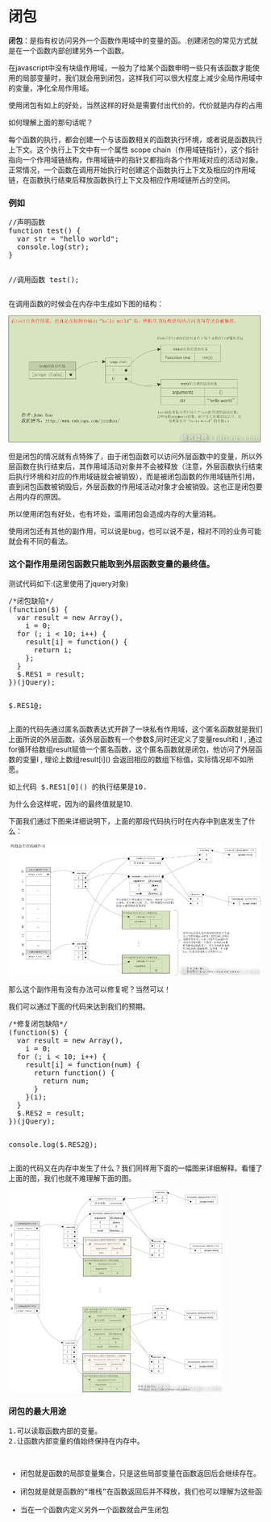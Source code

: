 <h1>闭包</h1>
<p><b>闭包</b>：是指有权访问另外一个函数作用域中的变量的函。.创建闭包的常见方式就是在一个函数内部创建另外一个函数。</p>
<p>在javascript中没有块级作用域，一般为了给某个函数申明一些只有该函数才能使用的局部变量时，我们就会用到闭包，这样我们可以很大程度上减少全局作用域中的变量，净化全局作用域。</p>
<p>使用闭包有如上的好处，当然这样的好处是需要付出代价的，代价就是内存的占用</p>
<p>如何理解上面的那句话呢？</p>
<p>每个函数的执行，都会创建一个与该函数相关的函数执行环境，或者说是函数执行上下文。这个执行上下文中有一个属性 scope chain（作用域链指针），这个指针指向一个作用域链结构，作用域链中的指针又都指向各个作用域对应的活动对象。正常情况，一个函数在调用开始执行时创建这个函数执行上下文及相应的作用域链，在函数执行结束后释放函数执行上下文及相应作用域链所占的空间。</p>

<h3>例如</h3>
<pre>
//声明函数
function test() {
  var str = "hello world";
  console.log(str);
}

//调用函数
test();
</pre>
<p>在调用函数的时候会在内存中生成如下图的结构：</p>
<img src="../img/3.png"/>
<p>但是闭包的情况就有点特殊了，由于闭包函数可以访问外层函数中的变量，所以外层函数在执行结束后，其作用域活动对象并不会被释放（注意，外层函数执行结束后执行环境和对应的作用域链就会被销毁），而是被闭包函数的作用域链所引用，直到闭包函数被销毁后，外层函数的作用域活动对象才会被销毁。这也正是闭包要占用内存的原因。</p>
<p>所以使用闭包有好处，也有坏处，滥用闭包会造成内存的大量消耗。</p>

<p>使用闭包还有其他的副作用，可以说是bug，也可以说不是，相对不同的业务可能就会有不同的看法。</p>

<h3>这个副作用是闭包函数只能取到外层函数变量的最终值。</h3>

<p>测试代码如下:(这里使用了jquery对象)</p>
<pre>
/*闭包缺陷*/
(function($) {
  var result = new Array(),
    i = 0;
  for (; i < 10; i++) {
    result[i] = function() {
      return i;
    };
  }
  $.RES1 = result;
})(jQuery);

$.RES1[0]();
</pre>
<p>上面的代码先通过匿名函数表达式开辟了一块私有作用域，这个匿名函数就是我们上面所说的外层函数，该外层函数有一个参数$,同时还定义了变量result和 I , 通过for循环给数组result赋值一个匿名函数，这个匿名函数就是闭包，他访问了外层函数的变量I , 理论上数组result[i]() 会返回相应的数组下标值，实际情况却不如所愿。</p>
<pre>如上代码 $.RES1[0]() 的执行结果是10. </pre>
<p>为什么会这样呢，因为i的最终值就是10.</p>
<p>下面我们通过下图来详细说明下，上面的那段代码执行时在内存中到底发生了什么：</p>
<img src="../img/4.png"/>
<p>那么这个副作用有没有办法可以修复呢？当然可以！</p>
<p>我们可以通过下面的代码来达到我们的预期。</p>
<pre>
/*修复闭包缺陷*/
(function($) {
  var result = new Array(),
    i = 0;
  for (; i < 10; i++) {
    result[i] = function(num) {
      return function() {
        return num;
      }
    }(i);
  }
  $.RES2 = result;
})(jQuery);

console.log($.RES2[0]());
</pre>
<p>上面的代码又在内存中发生了什么？我们同样用下面的一幅图来详细解释。看懂了上面的图，我们也就不难理解下面的图。</p>
<img src="../img/5.png"/>

<h3>闭包的最大用途</h3>
<pre>
1.可以读取函数内部的变量。
2.让函数内部变量的值始终保持在内存中。
</pre>
<pre>
<ul>
<li>闭包就是函数的局部变量集合，只是这些局部变量在函数返回后会继续存在。</li>
<li>闭包就是就是函数的“堆栈”在函数返回后并不释放，我们也可以理解为这些函数堆栈并不在栈上分配而是在堆上分配</li>
<li>当在一个函数内定义另外一个函数就会产生闭包</li>
</ul>
</pre>




